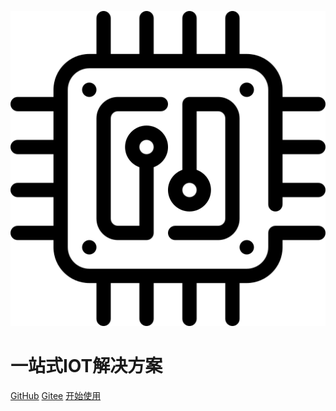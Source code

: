 ![logo](_media/big_logo.png)
# 一站式IOT解决方案
[GitHub](https://github.com/DearJingSoftware/iotpack.git)
[Gitee](https://gitee.com/IotPack/iotpack.git)
[开始使用](_zh-cn/)